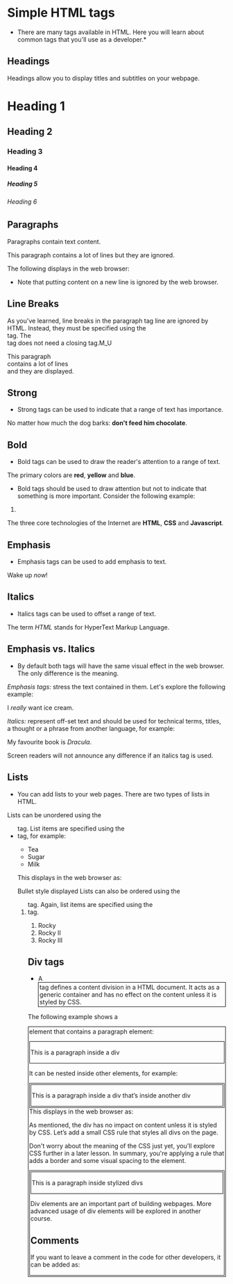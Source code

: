 # Simple HTML tags
* There are many tags available in HTML. Here you will learn about common tags that you'll use as a developer.*

## Headings
Headings allow you to display titles and subtitles on your webpage.

<body>
  <h1>Heading 1</h1>
  <h2>Heading 2</h2>
  <h3>Heading 3</h3>
  <h4>Heading 4</h4>
  <h5>Heading 5</h5>
  <h6>Heading 6</h6>
</body>

## Paragraphs
Paragraphs contain text content.

<p>
   This paragraph
   contains a lot of lines
   but they are ignored.
</p>
The following displays in the web browser: 
 
- Note that putting content on a new line is ignored by the web browser.

## Line Breaks
As you've learned, line breaks in the paragraph tag line are ignored by HTML. Instead, they must be specified using the <br> tag. The <br> tag does not need a closing tag.M_U
<p>
   This paragraph<br>
   contains a lot of lines<br>
   and they are displayed.
</p>
 
## Strong
- Strong tags can be used to indicate that a range of text has importance.

<p>
   No matter how much the dog barks: <strong>don't feed him chocolate</strong>.
</p>
 
## Bold
- Bold tags can be used to draw the reader's attention to a range of text.

<p>
   The primary colors are <b>red</b>, <b>yellow</b> and <b>blue</b>.
</p>

- Bold tags should be used to draw attention but not to indicate that something is more important. Consider the following example:

1)
The three core technologies of the Internet are <b>HTML</b>, <b>CSS</b> and <b>Javascript</b>.
 
## Emphasis
- Emphasis tags can be used to add emphasis to text.
<p>
   Wake up <em>now</em>!
</p>

## Italics
- Italics tags can be used to offset a range of text.

<p>
   The term <i>HTML</i> stands for HyperText Markup Language.
</p>
 
## Emphasis vs. Italics
- By default both tags will have the same visual effect in the web browser. The only difference is the meaning.

*Emphasis tags:* stress the text contained in them. Let's explore the following example:

I <em>really</em> want ice cream.
 
*Italics:* represent off-set text and should be used for technical terms, titles, a thought or a phrase from another language, for example:

My favourite book is <i>Dracula</i>.

Screen readers will not announce any difference if an italics tag is used.

## Lists
- You can add lists to your web pages. There are two types of lists in HTML.

Lists can be unordered using the <ul> tag. List items are specified using the <li> tag, for example:

<ul>
   <li>Tea</li>
   <li>Sugar</li>
   <li>Milk</li>
</ul>

This displays in the web browser as:

Bullet style displayed 
Lists can also be ordered using the <ol> tag. Again, list items are specified using the <li> tag.

<ol>
   <li>Rocky</li>
   <li>Rocky II</li>
   <li>Rocky III</li>
</ol>


## Div tags
- A <div> tag defines a content division in a HTML document. It acts as a generic container and has no effect on the content unless it is styled by CSS.

The following example shows a <div> element that contains a paragraph element:

<div>
   <p>This is a paragraph inside a div</p>
</div>

It can be nested inside other elements, for example:

<div>
   <div>
      <p>This is a paragraph inside a div that’s inside another div</p>
   </div>
</div>
This displays in the web browser as:

As mentioned, the div has no impact on content unless it is styled by CSS. Let’s add a small CSS rule that styles all divs on the page.

Don't worry about the meaning of the CSS just yet, you'll explore CSS further in a later lesson. In summary, you're applying a rule that adds a border and some visual spacing to the element.

<style>
   div {
      border: 1px solid black;
      padding: 2px;
   }
</style>
<div>
   <div>
      <p>This is a paragraph inside stylized divs</p>
   </div>

Div elements are an important part of building webpages. More advanced usage of div elements will be explored in another course.

## Comments
If you want to leave a comment in the code for other developers, it can be added as:

<!-- This is a comment --> 

